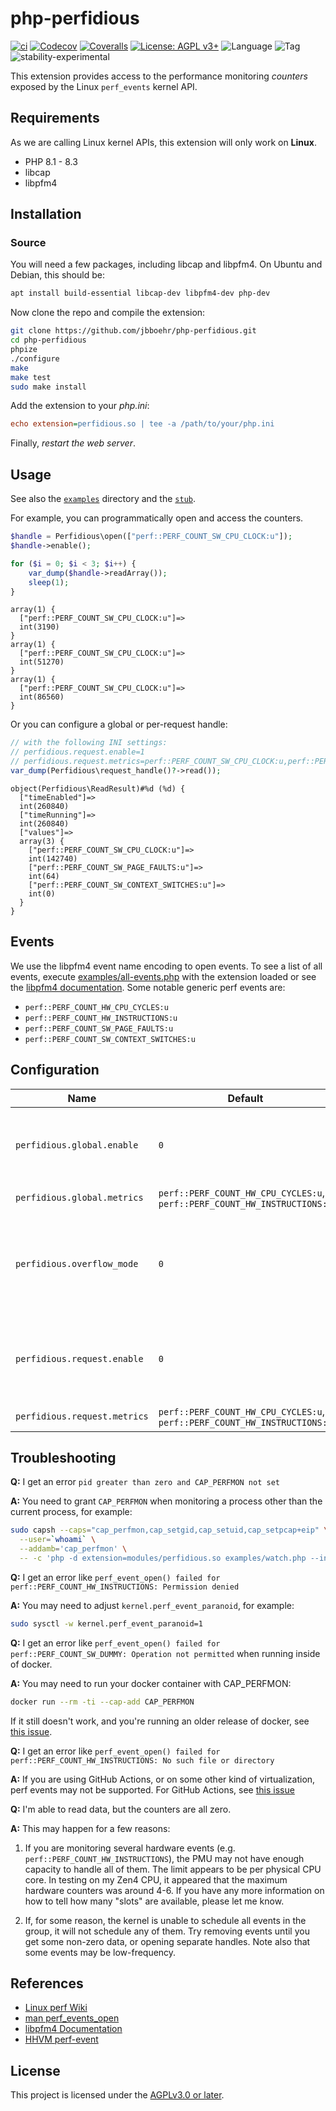 
# php-perfidious

[![ci](https://github.com/jbboehr/php-perfidious/actions/workflows/ci.yml/badge.svg)](https://github.com/jbboehr/php-perfidious/actions/workflows/ci.yml)
[![Codecov](https://codecov.io/gh/jbboehr/php-perfidious/graph/badge.svg?token=DSLDXIWHC5)](https://codecov.io/gh/jbboehr/php-perfidious)
[![Coveralls](https://coveralls.io/repos/github/jbboehr/php-perfidious/badge.svg?branch=master)](https://coveralls.io/github/jbboehr/php-perfidious?branch=master)
[![License: AGPL v3+](https://img.shields.io/badge/License-AGPL_v3%2b-blue.svg)](https://www.gnu.org/licenses/agpl-3.0)
![Language](https://img.shields.io/github/languages/top/jbboehr/php-perfidious)
![Tag](https://img.shields.io/github/v/tag/jbboehr/php-perfidious)
![stability-experimental](https://img.shields.io/badge/stability-experimental-orange.svg)

This extension provides access to the performance monitoring *counters* exposed
by the Linux `perf_events` kernel API.

## Requirements

As we are calling Linux kernel APIs, this extension will only work on **Linux**.

* PHP 8.1 - 8.3
* libcap
* libpfm4

## Installation

### Source

You will need a few packages, including libcap and libpfm4. On Ubuntu and
Debian, this should be:

```bash
apt install build-essential libcap-dev libpfm4-dev php-dev
```

Now clone the repo and compile the extension:

```bash
git clone https://github.com/jbboehr/php-perfidious.git
cd php-perfidious
phpize
./configure
make
make test
sudo make install
````

Add the extension to your *php.ini*:

```ini
echo extension=perfidious.so | tee -a /path/to/your/php.ini
```

Finally, *restart the web server*.

## Usage

See also the [`examples`](./examples) directory and the [`stub`](./perfidious.stub.php).

For example, you can programmatically open and access the counters.

```php
$handle = Perfidious\open(["perf::PERF_COUNT_SW_CPU_CLOCK:u"]);
$handle->enable();

for ($i = 0; $i < 3; $i++) {
    var_dump($handle->readArray());
    sleep(1);
}
```

```text
array(1) {
  ["perf::PERF_COUNT_SW_CPU_CLOCK:u"]=>
  int(3190)
}
array(1) {
  ["perf::PERF_COUNT_SW_CPU_CLOCK:u"]=>
  int(51270)
}
array(1) {
  ["perf::PERF_COUNT_SW_CPU_CLOCK:u"]=>
  int(86560)
}
```

Or you can configure a global or per-request handle:

```php
// with the following INI settings:
// perfidious.request.enable=1
// perfidious.request.metrics=perf::PERF_COUNT_SW_CPU_CLOCK:u,perf::PERF_COUNT_SW_PAGE_FAULTS:u,perf::PERF_COUNT_SW_CONTEXT_SWITCHES:u
var_dump(Perfidious\request_handle()?->read());
```

```text
object(Perfidious\ReadResult)#%d (%d) {
  ["timeEnabled"]=>
  int(260840)
  ["timeRunning"]=>
  int(260840)
  ["values"]=>
  array(3) {
    ["perf::PERF_COUNT_SW_CPU_CLOCK:u"]=>
    int(142740)
    ["perf::PERF_COUNT_SW_PAGE_FAULTS:u"]=>
    int(64)
    ["perf::PERF_COUNT_SW_CONTEXT_SWITCHES:u"]=>
    int(0)
  }
}
```

## Events

We use the libpfm4 event name encoding to open events. To see a list of all events,
execute [examples/all-events.php](examples/all-events.php) with the extension loaded
or see the [libpfm4 documentation](https://perfmon2.sourceforge.net/docs_v4.html).
Some notable generic perf events are:

* `perf::PERF_COUNT_HW_CPU_CYCLES:u`
* `perf::PERF_COUNT_HW_INSTRUCTIONS:u`
* `perf::PERF_COUNT_SW_PAGE_FAULTS:u`
* `perf::PERF_COUNT_SW_CONTEXT_SWITCHES:u`

## Configuration

| Name | Default | Changeable | Description  |
| --------------------- | -------- | ----------- | ------------ |
| `perfidious.global.enable` | `0` | `PHP_INI_SYSTEM` | Set to `1` to enable the global handle. This handle is kept open between requests. You can read from this handle via e.g. `var_dump(Perfidious\global_handle()?->read());`. |
| `perfidious.global.metrics` | `perf::PERF_COUNT_HW_CPU_CYCLES:u`, `perf::PERF_COUNT_HW_INSTRUCTIONS:u`  | `PHP_INI_SYSTEM` | The metrics to monitor with the global handle. |
| `perfidious.overflow_mode` | `0` | `PHP_INI_SYSTEM` | Sets the overflow behavior when casting counters from `uint64_t` to `zend_long`. See the constants `Perfidious\OVERFLOW_*` for other values. Note that when set to `Perfidious\OVERFLOW_WARN`, `read` and `readArray` may return `NULL`, despite their type signatures indicating otherwise. |
| `perfidious.request.enable` | `0` | `PHP_INI_SYSTEM` | Set to `1` to enable the per-request handle. This handle is kept open between requests, but reset before and after. You can read from this handle via e.g. `var_dump(Perfidious\request_handle()?->read());` |
| `perfidious.request.metrics` | `perf::PERF_COUNT_HW_CPU_CYCLES:u`, `perf::PERF_COUNT_HW_INSTRUCTIONS:u`  | `PHP_INI_SYSTEM` | The metrics to monitor with the request handle. |

## Troubleshooting

**Q:** I get an error `pid greater than zero and CAP_PERFMON not set`

**A:** You need to grant `CAP_PERFMON` when monitoring a process other than the
current process, for example:

```bash
sudo capsh --caps="cap_perfmon,cap_setgid,cap_setuid,cap_setpcap+eip" \
  --user=`whoami` \
  --addamb='cap_perfmon' \
  -- -c 'php -d extension=modules/perfidious.so examples/watch.php --interval 2 --pid 1'
```

**Q:** I get an error like
`perf_event_open() failed for perf::PERF_COUNT_HW_INSTRUCTIONS: Permission denied`

**A:** You may need to adjust `kernel.perf_event_paranoid`, for example:

```bash
sudo sysctl -w kernel.perf_event_paranoid=1
```

**Q:** I get an error like
`perf_event_open() failed for perf::PERF_COUNT_SW_DUMMY: Operation not permitted`
when running inside of docker.

**A:** You may need to run your docker container with CAP_PERFMON:

```bash
docker run --rm -ti --cap-add CAP_PERFMON
```

If it still doesn't work, and you're running an older release of docker, see
[this issue](https://github.com/docker/cli/issues/3960).

**Q:** I get an error like
`perf_event_open() failed for perf::PERF_COUNT_HW_INSTRUCTIONS: No such file or directory`

**A:** If you are using GitHub Actions, or on some other kind of virtualization,
perf events may not be supported. For GitHub Actions, see
[this issue](https://github.com/actions/runner-images/issues/4974)

**Q:** I'm able to read data, but the counters are all zero.

**A:** This may happen for a few reasons:

1. If you are monitoring several hardware events (e.g.
`perf::PERF_COUNT_HW_INSTRUCTIONS`), the PMU may not have enough capacity to
handle all of them. The limit appears to be per physical CPU core. In testing
on my Zen4 CPU, it appeared that the maximum hardware counters was around 4-6.
If you have any more information on how to tell how many "slots" are available,
please let me know.

2. If, for some reason, the kernel is unable to schedule all events in the
group, it will not schedule any of them. Try removing events until you get
some non-zero data, or opening separate handles. Note also that some events
may be low-frequency.

## References

* [Linux perf Wiki](https://perf.wiki.kernel.org/index.php/Main_Page)
* [man perf_events_open](https://man7.org/linux/man-pages/man2/perf_event_open.2.html)
* [libpfm4 Documentation](https://perfmon2.sourceforge.net/docs_v4.html)
* [HHVM perf-event](https://github.com/facebook/hhvm/blob/master/hphp/util/perf-event.cpp)

## License

This project is licensed under the [AGPLv3.0 or later](LICENSE.md).
